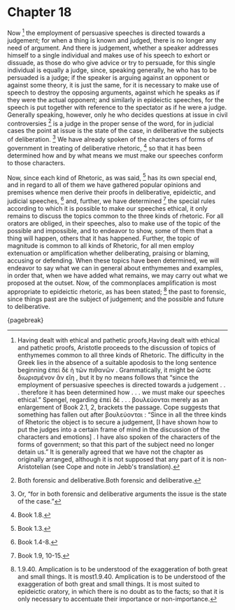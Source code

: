 # Chapter 18

Now [^^17_1] the employment of persuasive speeches is directed towards a judgement; for when a thing is known and judged, there is no longer any
need of argument. And there is judgement, whether a speaker addresses himself to a single individual and makes use of his speech to exhort or
dissuade, as those do who give advice or try to persuade, for this single individual is equally a judge, since, speaking generally, he who has to be
persuaded is a judge; if the speaker is arguing against an opponent or against some theory, it is just the same, for it is necessary to make use of
speech to destroy the opposing arguments, against which he speaks as if they were the actual opponent; and similarly in epideictic speeches, for the
speech is put together with reference to the spectator as if he were a judge. Generally speaking, however, only he who decides questions at issue in
civil controversies [^^17_2] is a judge in the proper sense of the word, for in judicial cases the point at issue is the state of the case, in
deliberative the subjects of deliberation. [^^17_3] We have already spoken of the characters of forms of government in treating of deliberative
rhetoric, [^^17_4] so that it has been determined how and by what means we must make our speeches conform to those characters.

Now, since each kind of Rhetoric, as was said, [^^17_5] has its own special end, and in regard to all of them we have gathered popular opinions and
premises whence men derive their proofs in deliberative, epideictic, and judicial speeches, [^^17_6] and, further, we have determined [^^17_7] the
special rules according to which it is possible to make our speeches ethical, it only remains to discuss the topics common to the three kinds of
rhetoric. For all orators are obliged, in their speeches, also to make use of the topic of the possible and impossible, and to endeavor to show,
some of them that a thing will happen, others that it has happened. Further, the topic of magnitude is common to all kinds of Rhetoric, for all men
employ extenuation or amplification whether deliberating, praising or blaming, accusing or defending. When these topics have been determined, we
will endeavor to say what we can in general about enthymemes and examples, in order that, when we have added what remains, we may carry out what we
proposed at the outset. Now, of the commonplaces amplification is most appropriate to epideictic rhetoric, as has been stated; [^^17_8] the past to
forensic, since things past are the subject of judgement; and the possible and future to deliberative.

{pagebreak}

[^^17_1]: Having dealt with ethical and pathetic proofs,Having dealt with ethical and pathetic proofs, Aristotle proceeds to the discussion of
topics of enthymemes common to all three kinds of Rhetoric. The difficulty in the Greek lies in the absence of a suitable apodosis to the long
sentence beginning ἐπεὶ δὲ ἡ τῶν πιθανῶν . Grammatically, it might be ὥστε διωρισμένον ἂν εἴη , but it by no means follows that “since the
employment of persuasive speeches is directed towards a judgement . . . therefore it has been determined how . . . we must make our speeches
ethical.” Spengel, regarding ἐπεὶ δὲ . . . βουλεύονται merely as an enlargement of Book 2.1, 2, brackets the passage. Cope suggests that something
has fallen out after βουλεύονται : “Since in all the three kinds of Rhetoric the object is to secure a
judgement, [I have shown how to put the judges into a certain frame of mind in the discussion of the characters and emotions] . I have also spoken
of the characters of the forms of government; so that this part of the subject need no longer detain us.” It is generally agreed that we have not
the chapter as originally arranged, although it is not supposed that any part of it is non-Aristotelian (see Cope and note in Jebb's translation).

[^^17_2]: Both forensic and deliberative.Both forensic and deliberative.

[^^17_3]: Or, “for in both forensic and deliberative arguments the
issue is the state of the case.”

[^^17_4]: Book 1.8.

[^^17_5]: Book 1.3.

[^^17_6]: Book 1.4-8.

[^^17_7]: Book 1.9, 10-15.

[^^17_8]: 1.9.40. Amplication is to be understood of the exaggeration of both great and small things. It is most1.9.40. Amplication is to be
understood of the exaggeration of both great and small things. It is most suited to epideictic oratory, in which there is no doubt as to the facts;
so that it is only necessary to accentuate their importance or non-importance. 

